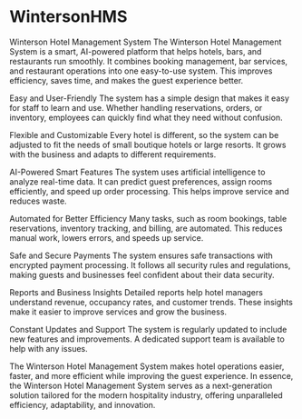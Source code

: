 # WintersonHMS
Winterson Hotel Management System
The Winterson Hotel Management System is a smart, AI-powered platform that helps hotels, bars, and restaurants run smoothly. It combines booking management, bar services, and restaurant operations into one easy-to-use system. This improves efficiency, saves time, and makes the guest experience better.

Easy and User-Friendly
The system has a simple design that makes it easy for staff to learn and use. Whether handling reservations, orders, or inventory, employees can quickly find what they need without confusion.

Flexible and Customizable
Every hotel is different, so the system can be adjusted to fit the needs of small boutique hotels or large resorts. It grows with the business and adapts to different requirements.

AI-Powered Smart Features
The system uses artificial intelligence to analyze real-time data. It can predict guest preferences, assign rooms efficiently, and speed up order processing. This helps improve service and reduces waste.

Automated for Better Efficiency
Many tasks, such as room bookings, table reservations, inventory tracking, and billing, are automated. This reduces manual work, lowers errors, and speeds up service.

Safe and Secure Payments
The system ensures safe transactions with encrypted payment processing. It follows all security rules and regulations, making guests and businesses feel confident about their data security.

Reports and Business Insights
Detailed reports help hotel managers understand revenue, occupancy rates, and customer trends. These insights make it easier to improve services and grow the business.

Constant Updates and Support
The system is regularly updated to include new features and improvements. A dedicated support team is available to help with any issues.

The Winterson Hotel Management System makes hotel operations easier, faster, and more efficient while improving the guest experience.
In essence, the Winterson Hotel Management System serves as a next-generation solution tailored for the modern hospitality industry, offering unparalleled efficiency, adaptability, and innovation.
